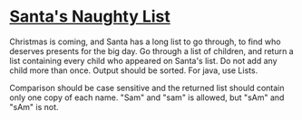# [Santa's Naughty List](https://www.codewars.com/kata/santas-naughty-list "https://www.codewars.com/kata/5a0b4dc2ffe75f72f70000ef")

Christmas is coming, and Santa has a long list to go through, to find who deserves presents for the big day. Go through a list of children, and return a list containing every child who appeared on Santa's list. Do not add any child more than once. Output should be sorted. For java, use Lists.

Comparison should be case sensitive and the returned list should contain only one copy of each name. "Sam" and "sam" is allowed, but "sAm" and "sAm" is not.
